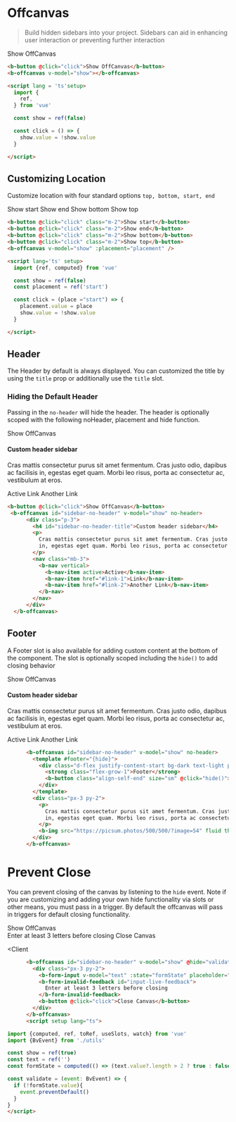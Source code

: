 # Offcanvas

> Build hidden sidebars into your project. Sidebars can aid in enhancing user interaction or preventing further interaction

<ClientOnly>
  <b-card>
    <b-button @click="click">Show OffCanvas</b-button>
    <b-offcanvas v-model="show" />
  </b-card>
</ClientOnly>

```html
<b-button @click="click">Show OffCanvas</b-button>
<b-offcanvas v-model="show"></b-offcanvas>

<script lang = 'ts'setup>
  import {
    ref,
  } from 'vue'

  const show = ref(false)

  const click = () => {
    show.value = !show.value
  }

</script>
```

## Customizing Location

Customize location with four standard options `top, bottom, start, end`

<ClientOnly>
  <b-card>
    <b-button @click="clickTwo('start')" class="m-2">Show start</b-button>
    <b-button @click="clickTwo('end')" class="m-2">Show end</b-button>
    <b-button @click="clickTwo('bottom')" class="m-2">Show bottom</b-button>
    <b-button @click="clickTwo('top')" class="m-2">Show top</b-button>
    <b-offcanvas v-model="show2" :placement="placement" />
  </b-card>
</ClientOnly>

```html
<b-button @click="click" class="m-2">Show start</b-button>
<b-button @click="click" class="m-2">Show end</b-button>
<b-button @click="click" class="m-2">Show bottom</b-button>
<b-button @click="click" class="m-2">Show top</b-button>
<b-offcanvas v-model="show" :placement="placement" />

<script lang='ts' setup>
  import {ref, computed} from 'vue'

  const show = ref(false)
  const placement = ref('start')

  const click = (place ="start") => {
    placement.value = place
    show.value = !show.value
  }

</script>

```
## Header
The Header by default is always displayed. You can customized the title by using the 
`title` prop or additionally use the `title` slot.

### Hiding the Default Header
Passing in the `no-header` will hide the header.  The header is optionally scoped with the following
noHeader, placement and hide function.

<ClientOnly>
  <b-card>
    <b-button @click="clickThree" class="m-2">Show OffCanvas</b-button>
    <b-offcanvas v-model="show3">
      <div class="p-3">
        <h4 id="sidebar-no-header-title">Custom header sidebar</h4>
        <p>
          Cras mattis consectetur purus sit amet fermentum. Cras justo odio, dapibus ac facilisis
          in, egestas eget quam. Morbi leo risus, porta ac consectetur ac, vestibulum at eros.
        </p>
        <nav class="mb-3">
          <b-nav vertical>
            <b-nav-item active>Active</b-nav-item>
            <b-nav-item href="#link-1">Link</b-nav-item>
            <b-nav-item href="#link-2">Another Link</b-nav-item>
          </b-nav>
        </nav>
      </div>
    </b-offcanvas>
  </b-card>
</ClientOnly>



```html
<b-button @click="click">Show OffCanvas</b-button>
 <b-offcanvas id="sidebar-no-header" v-model="show" no-header>
      <div class="p-3">
        <h4 id="sidebar-no-header-title">Custom header sidebar</h4>
        <p>
          Cras mattis consectetur purus sit amet fermentum. Cras justo odio, dapibus ac facilisis
          in, egestas eget quam. Morbi leo risus, porta ac consectetur ac, vestibulum at eros.
        </p>
        <nav class="mb-3">
          <b-nav vertical>
            <b-nav-item active>Active</b-nav-item>
            <b-nav-item href="#link-1">Link</b-nav-item>
            <b-nav-item href="#link-2">Another Link</b-nav-item>
          </b-nav>
        </nav>
      </div>
  </b-offcanvas>
```
## Footer
A Footer slot is also available for adding custom content at the bottom of the component.
The slot is optionally scoped including the `hide()` to add closing behavior

<ClientOnly>
<b-card>
    <b-button @click="clickFour" class="m-2">Show OffCanvas</b-button>
</b-card>
 <b-offcanvas id="sidebar-no-header" v-model="show4" no-header>
      <div class="p-3">
        <h4 id="sidebar-no-header-title">Custom header sidebar</h4>
        <p>
          Cras mattis consectetur purus sit amet fermentum. Cras justo odio, dapibus ac facilisis
          in, egestas eget quam. Morbi leo risus, porta ac consectetur ac, vestibulum at eros.
        </p>
        <nav class="mb-3">
          <b-nav vertical>
            <b-nav-item active>Active</b-nav-item>
            <b-nav-item href="#link-1">Link</b-nav-item>
            <b-nav-item href="#link-2">Another Link</b-nav-item>
          </b-nav>
        </nav>
      </div>
  </b-offcanvas>
</ClientOnly>


```html
      <b-offcanvas id="sidebar-no-header" v-model="show" no-header>
        <template #footer="{hide}">
          <div class="d-flex justify-content-start bg-dark text-light px-3 py-2">
            <strong class="flex-grow-1">Footer</strong>
            <b-button class="align-self-end" size="sm" @click="hide()">Close</b-button>
          </div>
        </template>
        <div class="px-3 py-2">
          <p>
            Cras mattis consectetur purus sit amet fermentum. Cras justo odio, dapibus ac facilisis
            in, egestas eget quam. Morbi leo risus, porta ac consectetur ac, vestibulum at eros.
          </p>
          <b-img src="https://picsum.photos/500/500/?image=54" fluid thumbnail />
        </div>
      </b-offcanvas>
```

# Prevent Close
You can prevent closing of the canvas by listening to the `hide` event.
Note if you are customizing and adding your own hide functionality via slots
or other means, you must pass in a trigger. By default the offcanvas will 
pass in triggers for default closing functionality.

<ClientOnly>
    <b-card>
        <b-button @click="clickFive" class="m-2">Show OffCanvas</b-button>
    </b-card>
    <b-offcanvas id="sidebar-no-header" v-model="show5" @hide="validate">
        <div class="px-3 py-2">
          <b-form-input v-model="text" :state="formState" placeholder="Enter your name" />
          <b-form-invalid-feedback id="input-live-feedback">
            Enter at least 3 letters before closing
          </b-form-invalid-feedback>
          <b-button @click="click">Close Canvas</b-button>
        </div>
      </b-offcanvas>
</ClientOnly>

<Client

```html
      <b-offcanvas id="sidebar-no-header" v-model="show" @hide="validate">
        <div class="px-3 py-2">
          <b-form-input v-model="text" :state="formState" placeholder="Enter your name" />
          <b-form-invalid-feedback id="input-live-feedback">
            Enter at least 3 letters before closing
          </b-form-invalid-feedback>
          <b-button @click="click">Close Canvas</b-button>
        </div>
      </b-offcanvas>
      <script setup lang="ts">

import {computed, ref, toRef, useSlots, watch} from 'vue'
import {BvEvent} from './utils'

const show = ref(true)
const text = ref('')
const formState = computed(() => (text.value?.length > 2 ? true : false))

const validate = (event: BvEvent) => {
  if (!formState.value){
    event.preventDefault()
  }
}
</script>
```

<ClientOnly>
  <ComponentReference></ComponentReference>
</ClientOnly>

<script lang='ts' setup>
  import {ref, computed} from 'vue'

  const show = ref(false)
  const show2 = ref(false)
  const show3 = ref(false)
  const show4 = ref(false)

  const placement = ref('start')

  const click = () => {
    show.value = !show.value
  }

   const clickTwo = (place ="start") => {
    placement.value = place
    show2.value = !show2.value
  }

  const clickThree= () =>{
    show3.value = !show3.value
  }

  const clickFour= () =>{
    show4.value = !show4.value
  }

  const clickFive= () =>{
    show5.value = !show5.value
  }


const text = ref('')
const formState = computed(() => (text.value?.length > 2 ? true : false))

  const validate = (event: BvEvent) => {
  if (!formState.value){
    event.preventDefault()
  }
}

</script>
